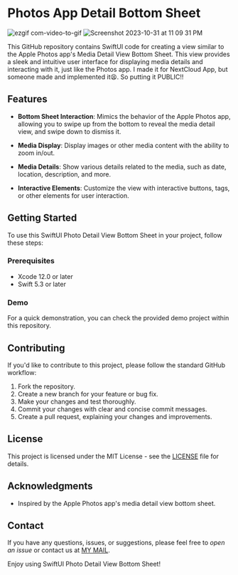 # Photos App Detail Bottom Sheet

![ezgif com-video-to-gif](https://github.com/adityagi02/photos-detailViewNC/assets/77538183/eae76160-f197-47dc-bd33-267b74b8b8b8)
![Screenshot 2023-10-31 at 11 09 31 PM](https://github.com/adityagi02/photos-detailViewNC/assets/77538183/b62a5872-77bd-49e5-bc7a-f7f870ce95ac)


This GitHub repository contains SwiftUI code for creating a view similar to the Apple Photos app's Media Detail View Bottom Sheet. This view provides a sleek and intuitive user interface for displaying media details and interacting with it, just like the Photos app. I made it for NextCloud App, but someone made and implemented it😫. So putting it PUBLIC!!

## Features

- **Bottom Sheet Interaction**: Mimics the behavior of the Apple Photos app, allowing you to swipe up from the bottom to reveal the media detail view, and swipe down to dismiss it.

- **Media Display**: Display images or other media content with the ability to zoom in/out.

- **Media Details**: Show various details related to the media, such as date, location, description, and more.

- **Interactive Elements**: Customize the view with interactive buttons, tags, or other elements for user interaction.

## Getting Started

To use this SwiftUI Photo Detail View Bottom Sheet in your project, follow these steps:

### Prerequisites

- Xcode 12.0 or later
- Swift 5.3 or later

### Demo

For a quick demonstration, you can check the provided demo project within this repository.

## Contributing

If you'd like to contribute to this project, please follow the standard GitHub workflow:

1. Fork the repository.
2. Create a new branch for your feature or bug fix.
3. Make your changes and test thoroughly.
4. Commit your changes with clear and concise commit messages.
5. Create a pull request, explaining your changes and improvements.

## License

This project is licensed under the MIT License - see the [LICENSE](LICENSE) file for details.

## Acknowledgments

- Inspired by the Apple Photos app's media detail view bottom sheet.

## Contact

If you have any questions, issues, or suggestions, please feel free to *open an issue* or contact us at [MY MAIL](mailto:adityatyagi354@gmail.com).

Enjoy using SwiftUI Photo Detail View Bottom Sheet!
